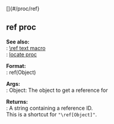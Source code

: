 []{#/proc/ref}    
## ref proc    
**See also:**    
:   [\\ref text macro](/ref/DM/text/macros/ref)    
:   [locate proc](/ref/proc/locate)    
<!-- -->    
**Format:**    
:   ref(Object)    
<!-- -->    
**Args:**    
:   Object: The object to get a reference for    
<!-- -->    
**Returns:**    
:   A string containing a reference ID.    
This is a shortcut for `"\ref[Object]"`.  
